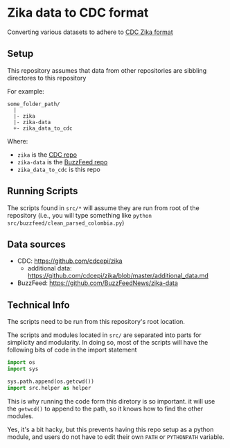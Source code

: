 # Zika data to CDC format

Converting various datasets to adhere to [CDC Zika format](https://github.com/cdcepi/zika/blob/master/data_dictionary.md)

## Setup

This repository assumes that data from other repositories are sibbling directores to this repository

For example:

```
some_folder_path/
  |
  |- zika
  |- zika-data
  +- zika_data_to_cdc
```

Where:

- `zika` is the [CDC repo](https://github.com/cdcepi/zika)
- `zika-data` is the [BuzzFeed repo](https://github.com/BuzzFeedNews/zika-data)
- `zika_data_to_cdc` is this repo

## Running Scripts

The scripts found in `src/*` will assume they are run from root of the repository
(i.e., you will type something like `python src/buzzfeed/clean_parsed_colombia.py`)

## Data sources

- CDC: https://github.com/cdcepi/zika
  - additional data: https://github.com/cdcepi/zika/blob/master/additional_data.md
- BuzzFeed: https://github.com/BuzzFeedNews/zika-data

## Technical Info

The scripts need to be run from this repository's root location.

The scripts and modules located in `src/` are separated into parts for simplicity and modularity.
In doing so, most of the scripts will have the following bits of code in the import statement

```python
import os
import sys

sys.path.append(os.getcwd())
import src.helper as helper
```

This is why running the code form this diretory is so important.
it will use the `getwcd()` to append to the path,
so it knows how to find the other modules.

Yes, it's a bit hacky,
but this prevents having this repo setup as a python module,
and users do not have to edit their own `PATH` or `PYTHONPATH` variable.
